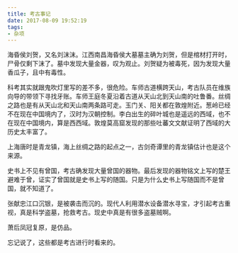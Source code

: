 ```yaml
---
title: 考古事记
date: 2017-08-09 19:52:19
tags:
- 杂项
---
```


海昏侯刘贺，又名刘沫沫。江西南昌海昏侯大墓墓主确为刘贺，但是棺材打开时，尸骨仅剩下沫了。墓中发现大量金器，叹为观止。刘贺疑为被毒死，因为发现大量香瓜子，且中有毒性。

科考其实就跟鬼吹灯里写的差不多，很危险。车师古道横跨天山，考古队员在维族向导的带领下寻找牙账。车师王庭冬夏沿着古道从天山北到天山南的吐鲁番。丝绸之路也是有从天山北和天山南两条路可走。玉门关、阳关都在敦煌附近。葱岭已经不在现在中国境内了，汉时为汉朝控制。李白出生的碎叶城也是遥远的西域，也不在现在中国境内，算是西西域。敦煌莫高窟发现的那些吐蕃文文献证明了西域的大历史太丰富了。

上海唐时是青龙镇，海上丝绸之路的起点之一，古剑奇谭里的青龙镇估计也是这个来源。

史书上不见有曾国，考古确发现大量曾国的器物。最后发现的器物铭文上写的楚王避难于曾，证实了曾国就是史书上写的随国。只是为什么史书上写随国而不是曾国，就不知道了。

张献忠江口沉银，是被袭击而沉的。现代人利用潜水设备潜水寻宝，才引起考古重视，真是科学盗墓，抢救考古。现史中真是有很多盗墓贼啊。

萧后凤冠复原，是仿品。

忘记说了，这些都是考古进行时看来的。
